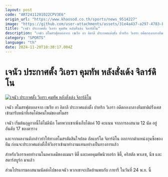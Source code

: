 ```yaml
---
layout: post
code: "ART2411201022CPV3E6"
origin_url: "https://www.khaosod.co.th/sports/news_9514227"
image: "https://github.com/user-attachments/assets/31e4a437-a297-4783-b903-5aa3fb4c467a"
title: "เจนัว ประกาศตั้ง วิเอรา คุมทัพ หลังสั่งเด้ง จิลาร์ดิโน"
description: "เจนัว สโมสรฟุตบอลจาก เซเรีย อา อิตาลี ประกาศแต่งตั้ง ปาทริก วิเอรา อดีตกองกลางทีมชาติฝรั่งเศส เข้ามารับหน้าที่เฮดโค้ชคนใหม่ของสโมสร"
category: "SPORTS"
language: "th"
date: 2024-11-20T10:38:17.004Z
---
```


# เจนัว ประกาศตั้ง วิเอรา คุมทัพ หลังสั่งเด้ง จิลาร์ดิโน

[![เจนัว ประกาศตั้ง วิเอรา คุมทัพ หลังสั่งเด้ง จิลาร์ดิโน](https://www.khaosod.co.th/wpapp/uploads/2024/11/genoa.jpg "เจนัว ประกาศตั้ง วิเอรา คุมทัพ หลังสั่งเด้ง จิลาร์ดิโน")](https://www.khaosod.co.th/wpapp/uploads/2024/11/genoa.jpg)

เจนัว สโมสรฟุตบอลจาก เซเรีย อา อิตาลี ประกาศแต่งตั้ง ปาทริก วิเอรา อดีตกองกลางทีมชาติฝรั่งเศส เข้ามารับหน้าที่เฮดโค้ชคนใหม่ของสโมสร

เจนัว เริ่มต้นฤดูกาลนี้ได้ไม่ดีนัก โดยพวกเขาเพิ่งเก็บได้แค่ 10 คะแนน จากการลงสนาม 12 นัด อยู่อันดับ 17 ของตาราง

และจากผลงานดังกล่าวทำให้ทางสโมสรตัดสินใจปลด อัลแบร์โต จิลาร์ดิโน ออกจากตำแหน่งกุนซือของทีม ก่อนจะประกาศแต่งตั้งให้วิเอราเข้ามาทำงานแทนอย่างเป็นทางการแล้ว

สำหรับวิเอราเคยทำงานในอคาเดมีของแมนฯ ซิตี้ และเคยคุมทัพนิวยอร์ก ซิตี้, คริสตัล พาเลซ, นีซ และ สตาร์สบูร์ก มาแล้ว

ส่วนโปรแกรมลงสนามนัดต่อไปของเจนัว พวกเขาจะเปิดบ้านพบกับ กายารี ในวันที่ 24 พ.ย. นี้

